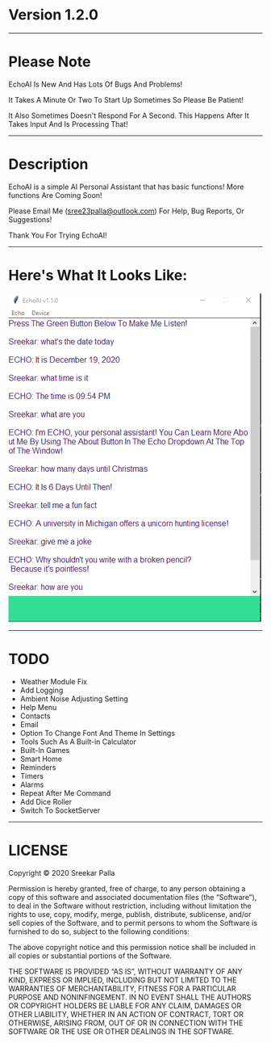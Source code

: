 # Version 1.2.0
***
# Please Note
EchoAI Is New And Has Lots Of Bugs And Problems!

It Takes A Minute Or Two To Start Up Sometimes So Please Be Patient!

It Also Sometimes Doesn't Respond For A Second. This Happens After It Takes Input And Is Processing That!
***
# Description
EchoAI is a simple AI Personal Assistant that has basic functions! More functions Are Coming Soon!

Please Email Me (sree23palla@outlook.com) For Help, Bug Reports, Or Suggestions!

Thank You For Trying EchoAI!
***
# Here's What It Looks Like:

![img_1.png](img_1.png)
***
# TODO
* Weather Module Fix
* Add Logging
* Ambient Noise Adjusting Setting
* Help Menu
* Contacts
* Email
* Option To Change Font And Theme In Settings
* Tools Such As A Built-in Calculator
* Built-In Games
* Smart Home
* Reminders
* Timers
* Alarms
* Repeat After Me Command  
* Add Dice Roller
* Switch To SocketServer
***
# LICENSE

Copyright © 2020 Sreekar Palla

Permission is hereby granted, free of charge, to any person obtaining a copy of this software and associated
documentation files (the “Software”), to deal in the Software without restriction, including without limitation the
rights to use, copy, modify, merge, publish, distribute, sublicense, and/or sell copies of the Software, and to
permit persons to whom the Software is furnished to do so, subject to the following conditions:

The above copyright notice and this permission notice shall be included in all copies or substantial portions of the
Software.

THE SOFTWARE IS PROVIDED “AS IS”, WITHOUT WARRANTY OF ANY KIND, EXPRESS OR IMPLIED, INCLUDING BUT NOT LIMITED TO THE
WARRANTIES OF MERCHANTABILITY, FITNESS FOR A PARTICULAR PURPOSE AND NONINFINGEMENT. IN NO EVENT SHALL THE AUTHORS OR
COPYRIGHT HOLDERS BE LIABLE FOR ANY CLAIM, DAMAGES OR OTHER LIABILITY, WHETHER IN AN ACTION OF CONTRACT, TORT OR
OTHERWISE, ARISING FROM, OUT OF OR IN CONNECTION WITH THE SOFTWARE OR THE USE OR OTHER DEALINGS IN THE SOFTWARE.